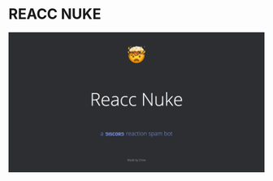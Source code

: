 # REACC NUKE
![Header image](https://github.com/DrewAlexander98/ReaccNuke/blob/master/static/img/Header.png)
